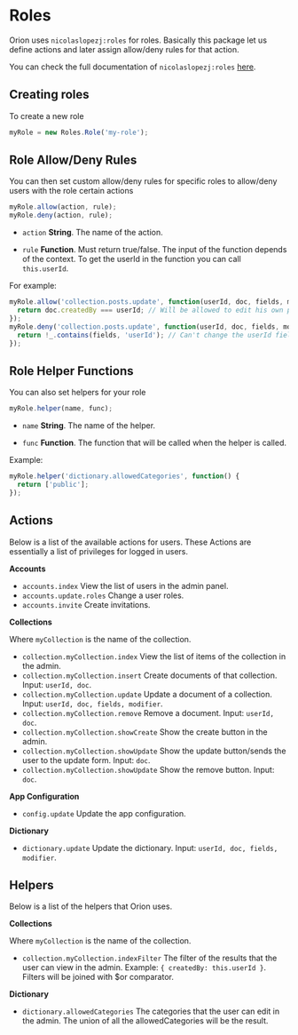 # Roles

Orion uses ```nicolaslopezj:roles``` for roles. 
Basically this package let us define actions and later assign 
allow/deny rules for that action.

You can check the full documentation of ```nicolaslopezj:roles``` [here](http://github.com/nicolaslopezj/roles).

## Creating roles
To create a new role
```js
myRole = new Roles.Role('my-role');
```

## Role Allow/Deny Rules
You can then set custom allow/deny rules for specific roles to allow/deny users with the role certain actions

```js
myRole.allow(action, rule);
myRole.deny(action, rule);
```

- ```action``` **String**. The name of the action.

- ```rule``` **Function**. Must return true/false. The input of the function depends of the context.
To get the userId in the function you can call ```this.userId```.

For example:

```js
myRole.allow('collection.posts.update', function(userId, doc, fields, modifier) {
  return doc.createdBy === userId; // Will be allowed to edit his own posts
});
myRole.deny('collection.posts.update', function(userId, doc, fields, modifier) {
  return !_.contains(fields, 'userId'); // Can't change the userId field
});
```
## Role Helper Functions
You can also set helpers for your role

```js
myRole.helper(name, func);
```

- ```name``` **String**. The name of the helper.

- ```func``` **Function**. The function that will be called when the helper is called.

Example:

```js
myRole.helper('dictionary.allowedCategories', function() {
  return ['public'];
});
```

## Actions

Below is a list of the available actions for users. These Actions are essentially a list of privileges for logged in users.

**Accounts**

- ```accounts.index``` View the list of users in the admin panel.
- ```accounts.update.roles``` Change a user roles.
- ```accounts.invite``` Create invitations.

**Collections**

Where ```myCollection``` is the name of the collection.

- ```collection.myCollection.index``` View the list of items of the collection in the admin.
- ```collection.myCollection.insert``` Create documents of that collection. Input: ```userId, doc```.
- ```collection.myCollection.update``` Update a document of a collection. Input: ```userId, doc, fields, modifier```.
- ```collection.myCollection.remove``` Remove a document. Input: ```userId, doc```.
- ```collection.myCollection.showCreate``` Show the create button in the admin.
- ```collection.myCollection.showUpdate``` Show the update button/sends the user to the update form. Input: ```doc```.
- ```collection.myCollection.showUpdate``` Show the remove button. Input: ```doc```.

**App Configuration**

- ```config.update``` Update the app configuration.

**Dictionary**

- ```dictionary.update``` Update the dictionary. Input: ```userId, doc, fields, modifier```.

## Helpers

Below is a list of the helpers that Orion uses.

**Collections**

Where ```myCollection``` is the name of the collection.

- ```collection.myCollection.indexFilter``` The filter of the results that the user can view in the admin. 
Example: ```{ createdBy: this.userId }```. Filters will be joined with $or comparator.


**Dictionary**

- ```dictionary.allowedCategories``` The categories that the user can edit in the admin. 
The union of all the allowedCategories will be the result.


